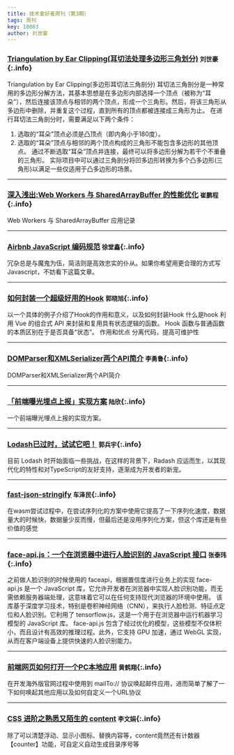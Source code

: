 ```yaml
---
title: 技术爱好者周刊（第3期）
tags: 周刊
key: 10003
author: 刘世豪
---
```


### [Triangulation by Ear Clipping(耳切法处理多边形三角划分)](https://www.cnblogs.com/xignzou/p/3721494.html)   `刘世豪`{:.info}

Triangulation by Ear Clipping(多边形耳切法三角剖分)
耳切法三角剖分是一种常用的多边形分解方法，其基本思想是在多边形内部选择一个顶点（被称为“耳朵”），然后连接该顶点与相邻的两个顶点，形成一个三角形。然后，将该三角形从多边形中删除，并重复这个过程，直到所有的顶点都被连接成三角形为止。 
在进行耳切法三角剖分时，需要满足以下两个条件： 
1. 选取的“耳朵”顶点必须是凸顶点（即内角小于180度）。 
2. 选取的“耳朵”顶点与相邻的两个顶点构成的三角形不能包含多边形的其他顶点。 
通过不断选取“耳朵”顶点并连接，最终可以将多边形分解为若干个不重叠的三角形。
实际项目中可以通过三角剖分将凹多边形转换为多个凸多边形(三角形)以满足一些仅适用于凸多边形的场景。

---

### [深入浅出:Web Workers 与 SharedArrayBuffer 的性能优化](https://juejin.cn/post/7371422530958147595)   `崔鹏程`{:.info}

Web Workers 与 SharedArrayBuffer 应用记录

---

### [Airbnb JavaScript 编码规范](https://github.com/yuche/javascript)   `徐堂鑫`{:.info}

冗杂总是与魔鬼为伍，简洁则是高效忠实的仆从。如果你希望用更合理的方式写Javascript，不妨看下这篇文章。

---

### [如何封装一个超级好用的Hook](https://juejin.cn/post/7299849645206781963)   `郭晓旭`{:.info}

以一个具体的例子介绍了Hook的作用和意义，以及如何封装Hook
什么是hook
利用 Vue 的组合式 API 来封装和复用具有状态逻辑的函数。
Hook 函数与普通函数的本质区别在于是否具备“状态”。
作用和优点
分离代码，提高可维护性

---

### [DOMParser和XMLSerializer两个API简介](https://www.zhangxinxu.com/wordpress/2019/06/domparser-xmlserializer-api)   `李勇鲁`{:.info}

DOMParser和XMLSerializer两个API简介

---

### [「前端曝光埋点上报」实现方案](https://cloud.tencent.com/developer/article/2270632)   `陆欣`{:.info}

一个前端曝光埋点上报的实现方案。

---

### [Lodash已过时，试试它吧！](https://juejin.cn/post/7347279011653402659)   `郭兵宇`{:.info}

目前 Lodash 时开始面临一些挑战，在这样的背景下，Radash 应运而生，以其现代化的特性和对TypeScript的友好支持，逐渐成为开发者的新宠。

---

### [fast-json-stringify](https://github.com/fastify/fast-json-stringify)   `车泽民`{:.info}

在wasm尝试过程中，在尝试序列化的方案中使用它提高了一下序列化速度，数据量大的时候快，数据量少反而慢，但最后还是没用序列化方案，但这个库还是有些价值的感觉

---

### [face-api.js：一个在浏览器中进行人脸识别的 JavaScript 接口](https://juejin.cn/post/6844903668844593165?searchId=20240524104550F2C8F9080003AE8CD37A)   `张泰玮`{:.info}

之前做人脸识别的时候使用的 faceapi，根据置信度进行业务上的实现
face-api.js 是一个 JavaScript 库，它允许开发者在浏览器中实现人脸识别功能，而无需依赖服务器端处理，这意味着它可以在任何支持现代浏览器的环境中使用。
该库基于深度学习技术，特别是卷积神经网络（CNN），来执行人脸检测、特征点定位和人脸识别。它利用了 tensorflow.js，这是一个用于在浏览器中运行机器学习模型的 JavaScript 库。
face-api.js 包含了经过优化的模型，这些模型不仅体积小，而且设计有高效的推理过程。此外，它支持 GPU 加速，通过 WebGL 实现，从而在客户端设备上提供快速的人脸识别能力。

---

### [前端网页如何打开一个PC本地应用](https://juejin.cn/post/6844903989155217421?from=search-suggest)   `黄鹤翔`{:.info}

在开发海外版官网过程中使用到 mailTo:// 协议唤起邮件应用，进而简单了解了一下如何唤起其他应用以及如何自定义一个URL协议

---

### [CSS 进阶之熟悉又陌生的 content](https://juejin.cn/post/6989017411261300750)   `李文娟`{:.info}

除了可以清楚浮动、显示小图标、替换内容等，content竟然还有计数器【counter】功能，可自定义自动生成目录序号等
